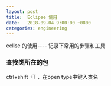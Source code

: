 ```yaml
---
layout: post
title:  Eclipse 使用
date:   2018-09-04 9:00:00 +0800
categories: engineering
---
```

eclise 的使用---- 记录下常用的步骤和工具
### 查找类所在的包
ctrl+shift +T ，在open type中键入类名  
